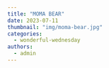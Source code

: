 ```yaml
---
title: "MOMA BEAR"
date: 2023-07-11
thumbnail: "img/moma-bear.jpg"
categories: 
  - wonderful-wednesday
authors: 
  - admin
---
```

